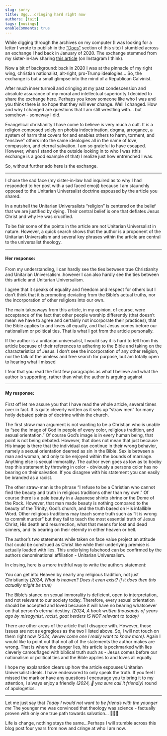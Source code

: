 ```yaml
---
slug: sorry
title: Ugg...cringing hard right now
authors: [tait]
tags: [musings]
enableComments: true
---
```


While digging through the archives on my computer (I was looking for a letter I wrote to publish in the ["Docs"](/docs/native) section of this site) I stumbled across an exchange I had back in January of 2020. The exchange stemmed from my sister-in-law sharing [this article](https://johnpavlovitz.com/2016/10/21/the-kind-of-christian-i-refuse-to-be/) (on Instagram I think).

Now a bit of background: back in 2020 I was at the pinnacle of my right wing, christian nationalist, alt-right, pro-Trump idealogies... So, the exchange is but a small glimpse into the mind of a Republican Calvinist.

After much inner turmoil and cringing at my past condescension and absolute assurance of my moral and intellectual superiority I decided to share the exchange here. Perhaps you know someone like who I was and you think there is no hope that they will ever change. Well I changed. How and why I changed are questions that I am still wrestling with... but somehow - someway I did.

Evangelical christianity I have come to believe is very much a cult. It is a religion composed solely on phobia indoctrination, dogma, arrogance, a system of harm that covers for and enables others to harm, torment, and "enslave" others into the same idealogies all in the name of love, compassion, and eternal salvation. I am so grateful to have escaped. However, when I stand on the outside looking in to who I was (this exchange is a good example of that) I realize just how entrenched I was.

So, without further ado here is the exchange.

---

I chose the sad face (my sister-in-law had inquired as to why I had responded to her post with a sad faced emoji) because I am staunchly opposed to the Unitarian Universalist doctrine espoused by the article you shared.

In a nutshell the Unitarian Universalists “religion” is centered on the belief that we are justified by dying. Their central belief is one that deflates Jesus Christ and why He was crucified.

To be fair some of the points in the article are not Unitarian Universalist in nature. However, a quick search shows that the author is a proponent of the Unitarian Universalism and several key phrases within the article are central to the universalist theology.

---

#### Her response:

From my understanding, I can hardly see the ties between true Christianity and Unitarian Universalism..however I can also hardly see the ties between this article and Unitarian Universalism.

I agree that it speaks of equality and freedom and respect for others but I don’t think that it is promoting deviating from the Bible’s actual truths, nor the incorporation of other religions into our own.

The main takeaways from this article, in my opinion, of course, were acceptance of the fact that other people worship differently (that doesn’t mean we have to agree and certainly not incorporate their practices), that the Bible applies to and loves all equally, and that Jesus comes before our nationalism or political ties. That is what I got from the article personally.

If the author is a unitarian universalist, I would say it is hard to tell from this article because of their references to adhering to the Bible and taking on the characteristics of Jesus. I don’t see the incorporation of any other religion, nor the talk of the aimless and free search for purpose, but am totally open to hearing what I missed

I fear that you read the first few paragraphs as what I believe and what the author is supporting, rather than what the author is arguing against

---

#### My response:

First off let me assure you that I have read the whole article, several times over in fact. It is quite cleverly written as it sets up “straw men” for many hotly debated points of doctrine within the church.

The first straw man argument is not wanting to be a Christian who is unable to “see the image of God in people of every color, religious tradition, and sexual orientation.”
Of course God’s image is in every human being, that point is not being debated. However, that does not mean that just because His image is there that the individual can continue in their wrong behavior, namely a sexual orientation deemed as sin in the Bible.
Sex is between a man and woman, and only to be enjoyed within the bounds of marriage. Anything else is sexual immorality. The author even goes as low as to booby trap this statement by throwing in color - obviously a persons color has no bearing on their salvation. If you disagree with his statement you can easily be branded as a racist.

The other straw-man is the phrase “I refuse to be a Christian who cannot find the beauty and truth in religious traditions other than my own.”
Of course there is a pale beauty in a Japanese shinto shrine or the Dome of the Rock. However, that man made beauty is nothing compared to the beauty of the Trinity, God’s church, and the truth based on His infallible Word. Other religious traditions may teach some truth such as “It is wrong to commit murder” but they fail to teach the most essential truth of Jesus Christ, His death and resurrection, what that means for lost and dead sinners, and its bearing on their eternity in either heaven or hell.

The author’s two statements while taken on face value project an attitude that could be construed as Christ like while their underlying premise is actually loaded with lies. This underlying falsehood can be confirmed by the authors denominational affiliation - Unitarian Universalism.

In closing, here is a more truthful way to write the authors statement:

You can get into Heaven by nearly any religious tradition, not just Christianity _(2024, What is heaven? Does it even exist? If it does then this actually might be true)_

The Bible’s stance on sexual immorality is deficient, open to interpretation, and not relevant to our society today. Therefore, every sexual orientation should be accepted and loved because it will have no bearing whatsoever on that person’s eternal destiny. _(2024, A book written thousands of years ago by misogynist, racist, goat herders IS NOT relevant to today)_

There are other areas of the article that I disagree with. However, those issues are not as egregious as the two I listed above. So, I will not touch on them right now _(2024, Awww come one I really want to know more)_. Again I would like to point out that not all of the statements the author makes are wrong. That is where the danger lies, his article is pockmarked with lies cleverly camouflaged with biblical truth such as - Jesus comes before our nationalism or political ties and the Bible applies to and loves all equally.

I hope my explanation clears up how the article espouses Unitarian Universalist ideals.
I have endeavored to only speak the truth. If you feel I missed the mark or have any questions I encourage you to bring it to my attention, I always enjoy a friendly _(2024, 🤣 yea sure call it friendly)_ round of apologetics.

---

Let me just say that _Today I would not want to be friends with the younger me_ The younger me was convinced that theology was science - factually proven with only one true path towards salvation... 🥱🤢🤮

Life is change, nothing stays the same...Perhaps I will stumble across this blog post four years from now and cringe at who I am now.
